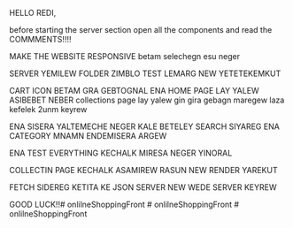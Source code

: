 HELLO REDI,

before starting the server section open all the components and read the COMMMENTS!!!!

MAKE THE WEBSITE RESPONSIVE betam selechegn esu neger

SERVER YEMILEW FOLDER ZIMBLO TEST LEMARG NEW YETETEKEMKUT

CART ICON BETAM GRA GEBTOGNAL ENA HOME PAGE LAY YALEW ASIBEBET NEBER collections page lay yalew gin gira gebagn maregew laza kefelek 2unm keyrew

ENA SISERA YALTEMECHE NEGER KALE BETELEY SEARCH SIYAREG ENA CATEGORY MNAMN ENDEMISERA ARGEW

ENA TEST EVERYTHING KECHALK MIRESA NEGER YINORAL 

COLLECTIN PAGE KECHALK ASAMIREW RASUN NEW RENDER YAREKUT

FETCH SIDEREG KETITA KE JSON SERVER NEW WEDE SERVER KEYREW

GOOD LUCK!!#   o n l i l n e S h o p p i n g F r o n t  
 #   o n l i l n e S h o p p i n g F r o n t  
 #   o n l i l n e S h o p p i n g F r o n t  
 